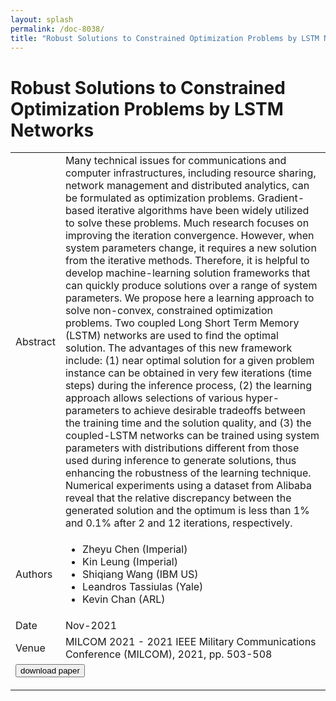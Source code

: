 ```yaml
---
layout: splash
permalink: /doc-8038/
title: "Robust Solutions to Constrained Optimization Problems by LSTM Networks"
---
```


# Robust Solutions to Constrained Optimization Problems by LSTM Networks

<table>
    <tbody>
    <tr>
        <td>Abstract</td>
        <td>Many technical issues for communications and computer infrastructures, including resource sharing, network management and distributed analytics, can be formulated as optimization problems. Gradient-based iterative algorithms have been widely utilized to solve these problems. Much research focuses on improving the iteration convergence. However, when system parameters change, it requires a new solution from the iterative methods. Therefore, it is helpful to develop machine-learning solution frameworks that can quickly produce solutions over a range of system parameters. We propose here a learning approach to solve non-convex, constrained optimization problems. Two coupled Long Short Term Memory (LSTM) networks are used to find the optimal solution. The advantages of this new framework include: (1) near optimal solution for a given problem instance can be obtained in very few iterations (time steps) during the inference process, (2) the learning approach allows selections of various hyper-parameters to achieve desirable tradeoffs between the training time and the solution quality, and (3) the coupled-LSTM networks can be trained using system parameters with distributions different from those used during inference to generate solutions, thus enhancing the robustness of the learning technique. Numerical experiments using a dataset from Alibaba reveal that the relative discrepancy between the generated solution and the optimum is less than 1% and 0.1% after 2 and 12 iterations, respectively.</td>
    </tr>
    <tr>
        <td>Authors</td>
        <td>
            <ul>
                <li>Zheyu Chen (Imperial)</li>
                <li>Kin Leung (Imperial)</li>
                <li>Shiqiang Wang (IBM US)</li>
                <li>Leandros Tassiulas (Yale)</li>
                <li>Kevin Chan (ARL)</li>
            </ul>
        </td>
    </tr>
    <tr>
        <td>Date</td>
        <td>Nov-2021</td>
    </tr>
    <tr>
        <td>Venue</td>
        <td>MILCOM 2021 - 2021 IEEE Military Communications Conference (MILCOM), 2021, pp. 503-508</td>
    </tr>
    <tr>
        <td colspan="2">
            <form method="get" action="https://ieeexplore.ieee.org/abstract/document/9652922">
                <button type="submit">download paper</button>
            </form>
        </td>
    </tr>
    </tbody>
</table>
